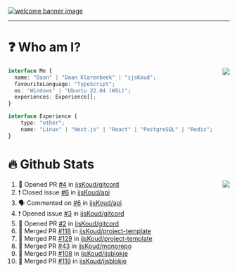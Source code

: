 <h1 align="center" style="display:none;"></h1>

<a href="https://ijskoud.dev/"><img src="https://cdn.ijskoud.dev/files/IIcds5oPKl.png" alt="welcome banner image" /></a>

---

# ❓ Who am I?

<img align="right" src="http://gh-stats.ijskoud.dev/api/top-langs?username=ijsKoud&cache_seconds=1800&layout=compact&hide_border=true&hide_rank=true&show_icons=true&theme=dark&title_color=ffffff&hide_border=true&locale=en" />

```typescript
interface Me {
  name: "Daan" | "Daan Klarenbeek" | "ijsKoud";
  favouriteLanguage: "TypeScript";
  os: "Windows" | "Ubuntu 22.04 (WSL)";
  experiences: Experience[];
}

interface Experience {
    type: "other";
    name: "Linux" | "Next.js" | "React" | "PostgreSQL" | "Redis";
}
```

# 🔥 Github Stats

<img align="right" src="http://gh-stats.ijskoud.dev/api? username=ijsKoud&cache_seconds=1800&hide_border=true&hide_rank=true&show_icons=true&theme=dark&title_color=ffffff&hide_border=true&locale=en">

<!--START_SECTION:activity-->
1. 💪 Opened PR [#4](https://github.com/ijsKoud/gitcord/pull/4) in [ijsKoud/gitcord](https://github.com/ijsKoud/gitcord)
2. ❗️ Closed issue [#6](https://github.com/ijsKoud/api/issues/6) in [ijsKoud/api](https://github.com/ijsKoud/api)
3. 🗣 Commented on [#6](https://github.com/ijsKoud/api/issues/6) in [ijsKoud/api](https://github.com/ijsKoud/api)
4. ❗️ Opened issue [#3](https://github.com/ijsKoud/gitcord/issues/3) in [ijsKoud/gitcord](https://github.com/ijsKoud/gitcord)
5. 💪 Opened PR [#2](https://github.com/ijsKoud/gitcord/pull/2) in [ijsKoud/gitcord](https://github.com/ijsKoud/gitcord)
6. 🎉 Merged PR [#118](https://github.com/ijsKoud/project-template/pull/118) in [ijsKoud/project-template](https://github.com/ijsKoud/project-template)
7. 🎉 Merged PR [#129](https://github.com/ijsKoud/project-template/pull/129) in [ijsKoud/project-template](https://github.com/ijsKoud/project-template)
8. 🎉 Merged PR [#43](https://github.com/ijsKoud/monorepo/pull/43) in [ijsKoud/monorepo](https://github.com/ijsKoud/monorepo)
9. 🎉 Merged PR [#108](https://github.com/ijsKoud/ijsblokje/pull/108) in [ijsKoud/ijsblokje](https://github.com/ijsKoud/ijsblokje)
10. 🎉 Merged PR [#119](https://github.com/ijsKoud/ijsblokje/pull/119) in [ijsKoud/ijsblokje](https://github.com/ijsKoud/ijsblokje)
<!--END_SECTION:activity-->

<h1 align="center" style="display:none;"></h1>
